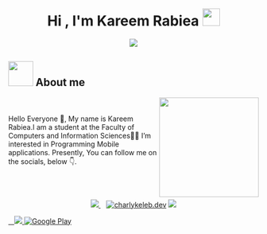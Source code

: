 
<h1 align="center">Hi , I'm Kareem Rabiea <img src="https://media.giphy.com/media/hvRJCLFzcasrR4ia7z/giphy.gif" width="35"></h1>
<p align="center">
  <a href="https://github.com/DenverCoder1/readme-typing-svg"><img src="https://readme-typing-svg.herokuapp.com?lines=Mobiel+App+Developer;Software+Engineering+Student&center=true&width=500&height=50"></a>
<!-- </p>
<br>
<p align="center"> 
	<img src="https://komarev.com/ghpvc/?username=amirbayat0&label=Profile%20views&color=0e75b6&style=plastic" alt="amirbayat0" /> 
</p> -->

## <img src = "https://user-images.githubusercontent.com/63050133/156777293-72a6e681-2582-4a9d-ad92-09d1181d47c7.gif" width = 50px>  About me

<img align="right" src="https://user-images.githubusercontent.com/63050133/156676671-d5b2e362-97d4-4404-9447-dd71ddfea82f.gif" width = 200px/>

<br><br>
Hello Everyone 👋, My name is Kareem Rabiea.I am a student at the Faculty of Computers and Information Sciences👨‍💻
I’m interested in Programming Mobile applications. Presently,
You can follow me on the socials, below 👇.

<br><br>

<p align='center'>
<a href="https://twitter.com/Kareem_Rabie3?fbclid=IwAR0LfPLNGJlXCEW71iEFmlkWA2XSgu5EUWdR0xy49FGXQWMyYfkFayQeEqY">
  <img src="https://img.shields.io/badge/twitter-%231DA1F2.svg?&style=for-the-badge&logo=twitter&logoColor=white" />
</a>&nbsp;&nbsp;
<a href="https://www.instagram.com/Kareem__rabiea20/?fbclid=IwAR1cUvbmpaMWB4mICjYOsYAf9bhzxbeCR6lUHRt2bzb5Yp2vHkArgMlgol4" target="blank">
  <img src="https://img.shields.io/badge/Instagram%20-%23E4405F.svg?&style=for-the-badge&logo=Instagram&logoColor=white" alt="charlykeleb.dev"/></a> 
<a href="mailto:kareemrabiea996@gmail.com">
  <img src="https://img.shields.io/badge/email me-%23D14836.svg?&style=for-the-badge&logo=gmail&logoColor=white" />
 
&nbsp;&nbsp;
<a href="http://wa.me/+20 1009193693?text=Hello Kareem Rabiea">
  <img src="https://img.shields.io/badge/whatsapp-%34B7F1.svg?&style=for-the-badge&logo=whatsapp&logoColor=white" />
	<a href="https://www.facebook.com/kareemrabiea.kareemrabiea" target="_blank"><img alt="Google Play" src="https://img.shields.io/badge/Facebook-4267B2.svg?style=for-the-badge&logo=facebook&logoColor=white" /></a>
</a>&nbsp;&nbsp;
